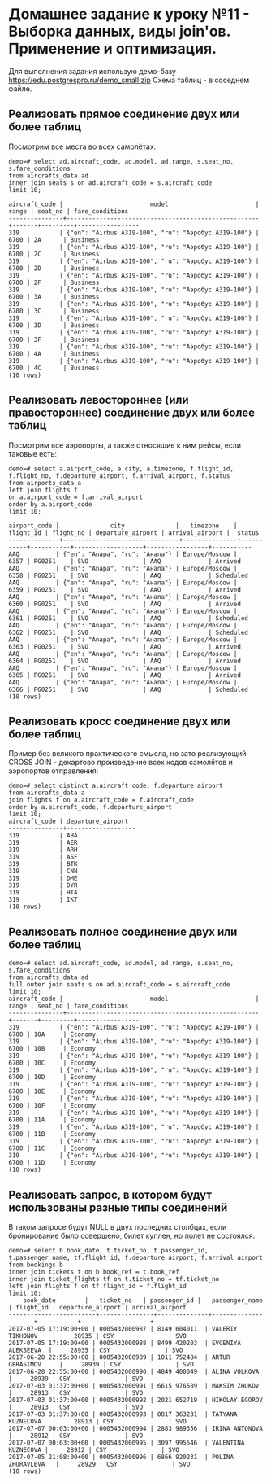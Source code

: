 # Домашнее задание к уроку №11 - Выборка данных, виды join'ов. Применение и оптимизация.

Для выполнения задания использую демо-базу https://edu.postgrespro.ru/demo_small.zip
Схема таблиц - в соседнем файле.

## Реализовать прямое соединение двух или более таблиц

Посмотрим все места во всех самолётах:

    demo=# select ad.aircraft_code, ad.model, ad.range, s.seat_no, s.fare_conditions
    from aircrafts_data ad
    inner join seats s on ad.aircraft_code = s.aircraft_code
    limit 10;

    aircraft_code |                        model                        | range | seat_no | fare_conditions
    ---------------+-----------------------------------------------------+-------+---------+-----------------
    319           | {"en": "Airbus A319-100", "ru": "Аэробус A319-100"} |  6700 | 2A      | Business
    319           | {"en": "Airbus A319-100", "ru": "Аэробус A319-100"} |  6700 | 2C      | Business
    319           | {"en": "Airbus A319-100", "ru": "Аэробус A319-100"} |  6700 | 2D      | Business
    319           | {"en": "Airbus A319-100", "ru": "Аэробус A319-100"} |  6700 | 2F      | Business
    319           | {"en": "Airbus A319-100", "ru": "Аэробус A319-100"} |  6700 | 3A      | Business
    319           | {"en": "Airbus A319-100", "ru": "Аэробус A319-100"} |  6700 | 3C      | Business
    319           | {"en": "Airbus A319-100", "ru": "Аэробус A319-100"} |  6700 | 3D      | Business
    319           | {"en": "Airbus A319-100", "ru": "Аэробус A319-100"} |  6700 | 3F      | Business
    319           | {"en": "Airbus A319-100", "ru": "Аэробус A319-100"} |  6700 | 4A      | Business
    319           | {"en": "Airbus A319-100", "ru": "Аэробус A319-100"} |  6700 | 4C      | Business
    (10 rows)

## Реализовать левостороннее (или правостороннее) соединение двух или более таблиц

Посмотрим все аэропорты, а также относящие к ним рейсы, если таковые есть:

    demo=# select a.airport_code, a.city, a.timezone, f.flight_id, f.flight_no, f.departure_airport, f.arrival_airport, f.status
    from airports_data a
    left join flights f
    on a.airport_code = f.arrival_airport
    order by a.airport_code
    limit 10;

    airport_code |              city              |   timezone    | flight_id | flight_no | departure_airport | arrival_airport |  status
    --------------+--------------------------------+---------------+-----------+-----------+-------------------+-----------------+-----------
    AAQ          | {"en": "Anapa", "ru": "Анапа"} | Europe/Moscow |      6357 | PG0251    | SVO               | AAQ             | Arrived
    AAQ          | {"en": "Anapa", "ru": "Анапа"} | Europe/Moscow |      6358 | PG0251    | SVO               | AAQ             | Scheduled
    AAQ          | {"en": "Anapa", "ru": "Анапа"} | Europe/Moscow |      6359 | PG0251    | SVO               | AAQ             | Arrived
    AAQ          | {"en": "Anapa", "ru": "Анапа"} | Europe/Moscow |      6360 | PG0251    | SVO               | AAQ             | Arrived
    AAQ          | {"en": "Anapa", "ru": "Анапа"} | Europe/Moscow |      6361 | PG0251    | SVO               | AAQ             | Scheduled
    AAQ          | {"en": "Anapa", "ru": "Анапа"} | Europe/Moscow |      6362 | PG0251    | SVO               | AAQ             | Scheduled
    AAQ          | {"en": "Anapa", "ru": "Анапа"} | Europe/Moscow |      6363 | PG0251    | SVO               | AAQ             | Arrived
    AAQ          | {"en": "Anapa", "ru": "Анапа"} | Europe/Moscow |      6364 | PG0251    | SVO               | AAQ             | Arrived
    AAQ          | {"en": "Anapa", "ru": "Анапа"} | Europe/Moscow |      6365 | PG0251    | SVO               | AAQ             | Arrived
    AAQ          | {"en": "Anapa", "ru": "Анапа"} | Europe/Moscow |      6366 | PG0251    | SVO               | AAQ             | Scheduled
    (10 rows)

## Реализовать кросс соединение двух или более таблиц

Пример без великого практического смысла, но зато реализующий CROSS JOIN - декартово произведение всех кодов самолётов и аэропортов отправления:

    demo=# select distinct a.aircraft_code, f.departure_airport
    from aircrafts_data a
    join flights f on a.aircraft_code = f.aircraft_code
    order by a.aircraft_code, f.departure_airport
    limit 10;
    aircraft_code | departure_airport
    ---------------+-------------------
    319           | ABA
    319           | AER
    319           | ARH
    319           | ASF
    319           | BTK
    319           | CNN
    319           | DME
    319           | DYR
    319           | HTA
    319           | IKT
    (10 rows)

## Реализовать полное соединение двух или более таблиц

    demo=# select ad.aircraft_code, ad.model, ad.range, s.seat_no, s.fare_conditions
    from aircrafts_data ad
    full outer join seats s on ad.aircraft_code = s.aircraft_code
    limit 10;
    aircraft_code |                        model                        | range | seat_no | fare_conditions
    ---------------+-----------------------------------------------------+-------+---------+-----------------
    319           | {"en": "Airbus A319-100", "ru": "Аэробус A319-100"} |  6700 | 10A     | Economy
    319           | {"en": "Airbus A319-100", "ru": "Аэробус A319-100"} |  6700 | 10B     | Economy
    319           | {"en": "Airbus A319-100", "ru": "Аэробус A319-100"} |  6700 | 10C     | Economy
    319           | {"en": "Airbus A319-100", "ru": "Аэробус A319-100"} |  6700 | 10D     | Economy
    319           | {"en": "Airbus A319-100", "ru": "Аэробус A319-100"} |  6700 | 10E     | Economy
    319           | {"en": "Airbus A319-100", "ru": "Аэробус A319-100"} |  6700 | 10F     | Economy
    319           | {"en": "Airbus A319-100", "ru": "Аэробус A319-100"} |  6700 | 11A     | Economy
    319           | {"en": "Airbus A319-100", "ru": "Аэробус A319-100"} |  6700 | 11B     | Economy
    319           | {"en": "Airbus A319-100", "ru": "Аэробус A319-100"} |  6700 | 11C     | Economy
    319           | {"en": "Airbus A319-100", "ru": "Аэробус A319-100"} |  6700 | 11D     | Economy
    (10 rows)

## Реализовать запрос, в котором будут использованы разные типы соединений

В таком запросе будут NULL в двух последних столбцах, если бронирование было совершено, билет куплен, но полет не состоялся.

    demo=# select b.book_date, t.ticket_no, t.passenger_id, t.passenger_name, tf.flight_id, f.departure_airport, f.arrival_airport
    from bookings b
    inner join tickets t on b.book_ref = t.book_ref
    inner join ticket_flights tf on t.ticket_no = tf.ticket_no
    left join flights f on tf.flight_id = f.flight_id
    limit 10;
        book_date        |   ticket_no   | passenger_id |   passenger_name    | flight_id | departure_airport | arrival_airport
    ------------------------+---------------+--------------+---------------------+-----------+-------------------+-----------------
    2017-07-05 17:19:00+00 | 0005432000987 | 8149 604011  | VALERIY TIKHONOV    |     28935 | CSY               | SVO
    2017-07-05 17:19:00+00 | 0005432000988 | 8499 420203  | EVGENIYA ALEKSEEVA  |     28935 | CSY               | SVO
    2017-06-28 22:55:00+00 | 0005432000989 | 1011 752484  | ARTUR GERASIMOV     |     28939 | CSY               | SVO
    2017-06-28 22:55:00+00 | 0005432000990 | 4849 400049  | ALINA VOLKOVA       |     28939 | CSY               | SVO
    2017-07-03 01:37:00+00 | 0005432000991 | 6615 976589  | MAKSIM ZHUKOV       |     28913 | CSY               | SVO
    2017-07-03 01:37:00+00 | 0005432000992 | 2021 652719  | NIKOLAY EGOROV      |     28913 | CSY               | SVO
    2017-07-03 01:37:00+00 | 0005432000993 | 0817 363231  | TATYANA KUZNECOVA   |     28913 | CSY               | SVO
    2017-07-07 00:03:00+00 | 0005432000994 | 2883 989356  | IRINA ANTONOVA      |     28912 | CSY               | SVO
    2017-07-07 00:03:00+00 | 0005432000995 | 3097 995546  | VALENTINA KUZNECOVA |     28912 | CSY               | SVO
    2017-07-05 21:08:00+00 | 0005432000996 | 6866 920231  | POLINA ZHURAVLEVA   |     28929 | CSY               | SVO
    (10 rows)
